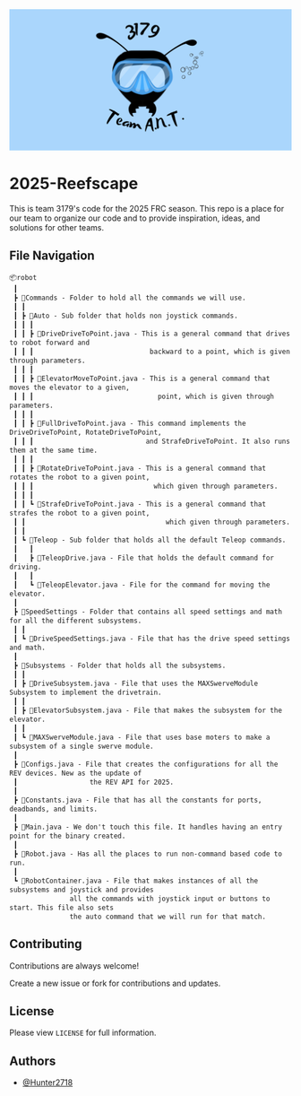 
<div align=center>
	<img src="3179.png.png" alt="LOGO">
</div>


# 2025-Reefscape

This is team 3179's code for the 2025 FRC season. This repo is a place for our team to organize our code and to provide inspiration, ideas, and solutions for other teams.



## File Navigation
```
📦robot
 ┃
 ┣ 📂Commands - Folder to hold all the commands we will use.
 ┃ ┃
 ┃ ┣ 📂Auto - Sub folder that holds non joystick commands.
 ┃ ┃ ┃
 ┃ ┃ ┣ 📜DriveDriveToPoint.java - This is a general command that drives to robot forward and
 ┃ ┃ ┃                             backward to a point, which is given through parameters.
 ┃ ┃ ┃
 ┃ ┃ ┣ 📜ElevatorMoveToPoint.java - This is a general command that moves the elevator to a given,
 ┃ ┃ ┃                               point, which is given through parameters.
 ┃ ┃ ┃
 ┃ ┃ ┣ 📜FullDriveToPoint.java - This command implements the DriveDriveToPoint, RotateDriveToPoint,
 ┃ ┃ ┃                            and StrafeDriveToPoint. It also runs them at the same time.
 ┃ ┃ ┃
 ┃ ┃ ┣ 📜RotateDriveToPoint.java - This is a general command that rotates the robot to a given point,
 ┃ ┃ ┃                              which given through parameters.
 ┃ ┃ ┃
 ┃ ┃ ┗ 📜StrafeDriveToPoint.java - This is a general command that strafes the robot to a given point, 
 ┃ ┃							       which given through parameters.
 ┃ ┃
 ┃ ┗ 📂Teleop - Sub folder that holds all the default Teleop commands.
 ┃   ┃
 ┃   ┣ 📜TeleopDrive.java - File that holds the default command for driving.
 ┃   ┃
 ┃   ┗ 📜TeleopElevator.java - File for the command for moving the elevator.
 ┃  
 ┣ 📂SpeedSettings - Folder that contains all speed settings and math for all the different subsystems.
 ┃ ┃
 ┃ ┗ 📜DriveSpeedSettings.java - File that has the drive speed settings and math.
 ┃
 ┣ 📂Subsystems - Folder that holds all the subsystems.
 ┃ ┃
 ┃ ┣ 📜DriveSubsystem.java - File that uses the MAXSwerveModule Subsystem to implement the drivetrain.
 ┃ ┃
 ┃ ┣ 📜ElevatorSubsystem.java - File that makes the subsystem for the elevator.
 ┃ ┃
 ┃ ┗ 📜MAXSwerveModule.java - File that uses base moters to make a subsystem of a single swerve module.
 ┃
 ┣ 📜Configs.java - File that creates the configurations for all the REV devices. New as the update of 
 ┃		            the REV API for 2025.
 ┃
 ┣ 📜Constants.java - File that has all the constants for ports, deadbands, and limits.
 ┃
 ┣ 📜Main.java - We don't touch this file. It handles having an entry point for the binary created.
 ┃
 ┣ 📜Robot.java - Has all the places to run non-command based code to run.
 ┃
 ┗ 📜RobotContainer.java - File that makes instances of all the subsystems and joystick and provides 
			   all the commands with joystick input or buttons to start. This file also sets 
			   the auto command that we will run for that match.
```

## Contributing

Contributions are always welcome!

Create a new issue or fork for contributions and updates.


## License

Please view `LICENSE` for full information.


## Authors

- [@Hunter2718](https://github.com/Hunter2718)

